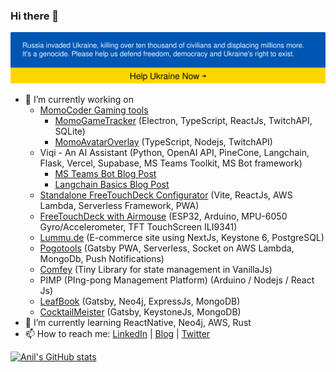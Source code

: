 ### Hi there 👋

[![SWUbanner](https://raw.githubusercontent.com/vshymanskyy/StandWithUkraine/main/banner2-direct.svg)](https://github.com/vshymanskyy/StandWithUkraine/blob/main/docs/README.md)

- 🔭 I’m currently working on
  - [MomoCoder Gaming tools](https://momocoder.click)
    - [MomoGameTracker](https://momocoder.click/momoGameTracker-app) (Electron, TypeScript, ReactJs, TwitchAPI, SQLite)
    - [MomoAvatarOverlay](https://momocoder.click/momoAvatarOverlay-app) (TypeScript, Nodejs, TwitchAPI)
  - Viqi - An AI Assistant (Python, OpenAI API, PineCone, Langchain, Flask, Vercel, Supabase, MS Teams Toolkit, MS Bot framework)
    - [MS Teams Bot Blog Post](https://anilmaharjan.com.np/blog/livestream-building-an-ai-powered-app-for-microsoft-teams/)
    - [Langchain Basics Blog Post](https://anilmaharjan.com.np/blog/langchain-tool-that-helps-you-build-ai-apps-with-ease/)
  - [Standalone FreeTouchDeck Configurator](https://github.com/dejavu1987/ftd-config-sa) (Vite, ReactJs, AWS Lambda, Serverless Framework, PWA)
  - [FreeTouchDeck with Airmouse](https://anilmaharjan.com.np/blog/freetouchdeck-with-air-mouse-feature/) (ESP32, Arduino, MPU-6050 Gyro/Accelerometer, TFT TouchScreen ILI9341)
  - [Lummu.de](https://www.lummu.de/) (E-commerce site using NextJs, Keystone 6, PostgreSQL)
  - [Pogotools](https://pogotools.netlify.app/) (Gatsby PWA, Serverless, Socket on AWS Lambda, MongoDb, Push Notifications)
  - [Comfey](https://github.com/dejavu1987/comfey) (Tiny Library for state management in VanillaJs)
  - PIMP (PIng-pong Management Platform) (Arduino / Nodejs / React Js)
  - [LeafBook](https://plants.review.com.np/) (Gatsby, Neo4j, ExpressJs, MongoDB)
  - [CocktailMeister](https://cocktail.review.com.np/) (Gatsby, KeystoneJs, MongoDB)
- 🌱 I’m currently learning ReactNative, Neo4j, AWS, Rust
- 📫 How to reach me: [LinkedIn](https://www.linkedin.com/in/anilmaharjandeveloper/) | [Blog](https://anilmaharjan.com.np/) | [Twitter](https://twitter.com/dejavu1987)

[![Anil's GitHub stats](https://github-readme-stats.vercel.app/api?username=dejavu1987)](https://github.com/anuraghazra/github-readme-stats)
